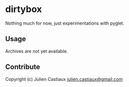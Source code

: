 # dirtybox

Nothing much for now, just experimentations with pyglet.

## Usage

Archives are not yet available.

## Contribute

Copyright (c) Julien Castiaux <julien.castiaux@gmail.com>


